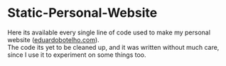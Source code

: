 # Static-Personal-Website
Here its available every single line of code used to make my personal website (<a href="https://eduardobotelho.com">eduardobotelho.com</a>). <br>
The code its yet to be cleaned up, and it was written without much care, since I use it to experiment on some things too.
